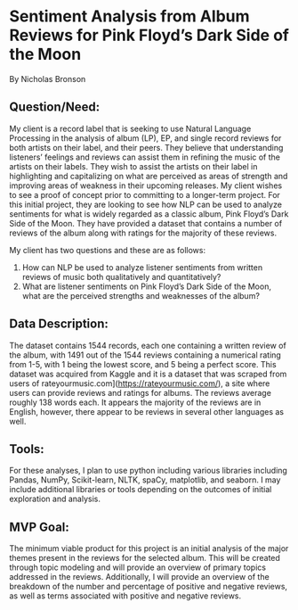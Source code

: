 # Sentiment Analysis from Album Reviews for Pink Floyd’s Dark Side of the Moon

By Nicholas Bronson

## Question/Need:

My client is a record label that is seeking to use Natural Language Processing in the analysis of album (LP), EP, and single record reviews for both artists on their label, and their peers. They believe that understanding listeners’ feelings and reviews can assist them in refining the music of the artists on their labels. They wish to assist the artists on their label in highlighting and capitalizing on what are perceived as areas of strength and improving areas of weakness in their upcoming releases.
My client wishes to see a proof of concept prior to committing to a longer-term project. For this initial project, they are looking to see how NLP can be used to analyze sentiments for what is widely regarded as a classic album, Pink Floyd’s Dark Side of the Moon. They have provided a dataset that contains a number of reviews of the album along with ratings for the majority of these reviews.

My client has two questions and these are as follows:

1) How can NLP be used to analyze listener sentiments from written reviews of music both qualitatively and quantitatively? 
2) What are listener sentiments on Pink Floyd’s Dark Side of the Moon, what are the perceived strengths and weaknesses of the album?  

## Data Description:

The dataset contains 1544 records, each one containing a written review of the album, with 1491 out of the 1544 reviews containing a numerical rating from 1-5, with 1 being the lowest score, and 5 being a perfect score. This dataset was acquired from Kaggle and it is a dataset that was scraped from users of rateyourmusic.com](https://rateyourmusic.com/), a site where users can provide reviews and ratings for albums. The reviews average roughly 138 words each. It appears the majority of the reviews are in English, however, there appear to be reviews in several other languages as well.

## Tools: 

For these analyses, I plan to use python including various libraries including Pandas, NumPy, Scikit-learn, NLTK, spaCy, matplotlib, and seaborn. I may include additional libraries or tools depending on the outcomes of initial exploration and analysis.

## MVP Goal: 

The minimum viable product for this project is an initial analysis of the major themes present in the reviews for the selected album. This will be created through topic modeling and will provide an overview of primary topics addressed in the reviews. Additionally, I will provide an overview of the breakdown of the number and percentage of positive and negative reviews, as well as terms associated with positive and negative reviews. 
